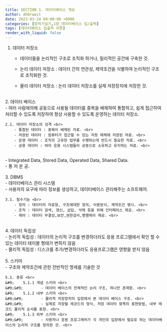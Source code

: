 ```yaml
---
title: SECTION 1. 데이터베이스 개요
author: dh0rwwit
date: 2023-03-24 09:00:00 +0900
categories: [정처기실기,1장_데이터베이스 입/출력]
tags: [데이터베이스 입출력 이론]
render_with_liquid: false
---
```


1. 데이터 저장소 <br>
    - 데이터들을 논리적인 구조로 조직화 하거나, 밀리적인 공간에 구축한 것. <br>

    - 논리 데이터 저장소 : 데이터 간의 연관성, 제약조건을 식별하여 논리적인 구조로 조직화한 것. <br>
    - 물리 데이터 저장소 : 논리 데이터 저장소를 실제 저장장치에 저장한 것. <br>
<br>
2. 데이터 베이스 <br>
    - 여러 사람에의해 공동으로 사용될 데이터를 중복을 배제하여 통합하고, 쉽게 접근하여 처리할 수 있도록 저장하여 항상 사용할 수 있도록 운영하는 데이터 저장소. <br>

    2.1. 데이터 저장소의 성격 <br>
        - 통합된 데이터 : 중복이 배제된 자료. <br>
        - 저장된 데이터 : 컴퓨터가 접근할 수 있는 저장 매체에 저장된 자료. <br>
        - 운영 데이터 : 조직의 고유한 업무를 수행하는데 반드시 필요한 자료. <br>
        - 공용 데이터 : 여러 응용 시스템들이 공동으로 소유하고 유지하는 자료. <br>
<br>
        - Integrated Data, Stored Data, Operated Data, Shared Data. <br>
        - 통 저 운 공. <br>
<br>
3. DBMS <br>
    - 데이터베이스 관리 시스템 <br>
    - 사용자의 요구에 따라 정보를 생성하고, 데이터베이스 관리해주는 소프트웨어. <br>

    3.1. 필수기능 <br>
        - 정의 : 데이터의 자료형, 구조에대한 정의, 이용방식, 제약조건 명시. <br>
        - 조직 : 데이터 검색, 갱신, 삽입, 삭제 등을 위해 인터페이스 제공. <br>
        - 제어 : 데이터 무결성,보안,권한검사,병행제어 제공. <br>
<br>
4. 데이터 독립성 <br>
    - 논리적 독립성 : 데이터의 논리적 구조를 변경하더라도 응용 프로그램에서 확인 할 수 있는 데이터 테이블 형태가 변하지 않음 <br>
    - 물리적 독립성 : 디스크를 추가/변경하더라도 응용프로그램은 영향을 받지 않음 <br>
<br>
5. 스키마  <br>
    - 구조와 제약조건에 관한 전반적인 명세를 기술한 것 <br>

    5.1. 종류 <br>
    &#9;    5.1.1 개념 스키마 <br>
    &#9;&#9;        - 데이터 베이스의 전체적인 논리 구조, 하나만 존재함. <br>
    &#9;    5.1.2 내부 스키마 <br> 
    &#9;&#9;        - 물리적 저장장치의 입장에서 본 데이터 베이스 구조. <br>
    &#9;&#9;        - 실제로 저장될 레코드의 형식, 저장 데이터 항목의 표현방법, 내부 레코드 물리적 순서를 표현. <br>
    &#9;    5.1.3 외부 스키마 <br> 
    &#9;&#9;        - 사용자나 응용 프로그래머가 각 개인의 입장에서 필요로 하는 데이터베이스의 논리적 구조를 정의한 것. <br>




